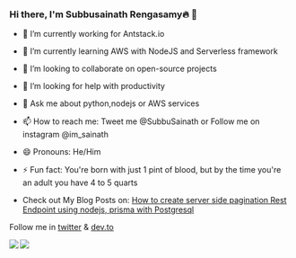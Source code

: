 ### Hi there, I'm Subbusainath Rengasamy🔥 👋


- 🔭 I’m currently working for Antstack.io
- 🌱 I’m currently learning AWS with NodeJS and Serverless framework
- 👯 I’m looking to collaborate on open-source projects
- 🤔 I’m looking for help with productivity
- 💬 Ask me about python,nodejs or AWS services 
- 📫 How to reach me: Tweet me @SubbuSainath  or Follow me on instagram @im_sainath
- 😄 Pronouns: He/Him
- ⚡ Fun fact: You're born with just 1 pint of blood, but by the time you're an adult you have 4 to 5 quarts

- Check out My Blog Posts on:
[How to create server side pagination Rest Endpoint using nodejs, prisma with Postgresql](https://dev.to/subbusainath/how-to-create-server-side-pagination-rest-api-endpoint-using-nodejs-prisma-with-postgresql-54l6)

Follow me in [twitter](https://twitter.com/SubbuSainath) & [dev.to](https://dev.to/subbusainath)

<img align="left" src ="https://github-readme-stats.vercel.app/api?username=subbusainath&&show_icons=true&theme=radical&show_owner=true"/>

<img align="center" src="https://github-readme-stats.vercel.app/api/top-langs/?username=subbusainath&hide=css,html&theme=radical&layout=compact"/>


